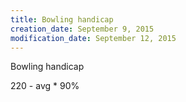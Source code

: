 ```yaml
---
title: Bowling handicap
creation_date: September 9, 2015
modification_date: September 12, 2015
---
```



Bowling handicap

220 - avg * 90%

